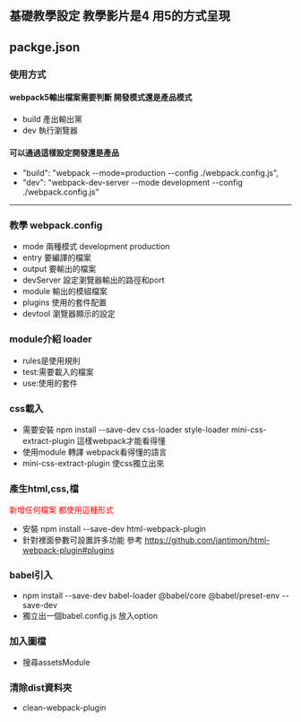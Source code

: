 ## 基礎教學設定 教學影片是4 用5的方式呈現

## packge.json

### 使用方式
#### webpack5輸出檔案需要判斷 開發模式還是產品模式
* build 產出輸出黨 
* dev 執行瀏覽器
#### 可以通過這樣設定開發還是產品
* "build": "webpack --mode=production --config ./webpack.config.js", 
* "dev": "webpack-dev-server --mode development --config ./webpack.config.js"

---


### 教學 webpack.config
* mode 兩種模式 development production
* entry 要編譯的檔案
* output 要輸出的檔案
* devServer 設定瀏覽器輸出的路徑和port
* module 輸出的模組檔案
* plugins 使用的套件配置
* devtool 瀏覽器顯示的設定

### module介紹 loader
* rules是使用規則 
* test:需要載入的檔案
* use:使用的套件

### css載入
* 需要安裝 npm install --save-dev css-loader style-loader mini-css-extract-plugin 這樣webpack才能看得懂
* 使用module 轉譯 webpack看得懂的語言
* mini-css-extract-plugin 使css獨立出來

### 產生html,css,檔

<font color="#FF0000">新增任何檔案 都使用這種形式</font>


* 安裝 npm install --save-dev html-webpack-plugin
* 針對裡面參數可設置許多功能 參考 https://github.com/jantimon/html-webpack-plugin#plugins

### babel引入
* npm install --save-dev babel-loader @babel/core @babel/preset-env --save-dev
* 獨立出一個babel.config.js 放入option
 
### 加入圖檔
* 搜尋assetsModule

### 清除dist資料夾
* clean-webpack-plugin

